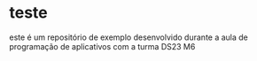 # teste
este é um repositório de exemplo desenvolvido durante a aula de programação de aplicativos com a turma DS23 M6
